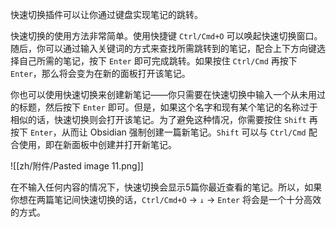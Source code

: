 快速切换插件可以让你通过键盘实现笔记的跳转。

快速切换的使用方法非常简单。使用快捷键 `Ctrl/Cmd+O` 可以唤起快速切换窗口。随后，你可以通过输入关键词的方式来查找所需跳转到的笔记，配合上下方向键选择自己所需的笔记，按下 `Enter` 即可完成跳转。如果按住 `Ctrl/Cmd` 再按下 `Enter`，那么将会变为在新的面板打开该笔记。

你也可以使用快速切换来创建新笔记——你只需要在快速切换中输入一个从未用过的标题，然后按下 `Enter` 即可。但是，如果这个名字和现有某个笔记的名称过于相似的话，快速切换则会打开该笔记。为了避免这种情况，你需要按住 `Shift` 再按下 `Enter`，从而让 Obsidian 强制创建一篇新笔记。`Shift` 可以与 `Ctrl/Cmd` 配合使用，即在新面板中创建并打开新笔记。

![[zh/附件/Pasted image 11.png]]

在不输入任何内容的情况下，快速切换会显示5篇你最近查看的笔记。所以，如果你想在两篇笔记间快速切换的话，`Ctrl/Cmd+O` -> `↓` -> `Enter` 将会是一个十分高效的方式。
